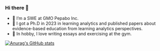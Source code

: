 ### Hi there 👋

- 🔭 I’m a SWE at GMO Pepabo Inc.
- 🌱 I got a Ph.D in 2023 in learning analytics and published papers about evidence-based education from learning analytics perspectives.
- 👯 In hobby, I love writing essays and exercising at the gym.

[![Anurag's GitHub stats](https://github-readme-stats.vercel.app/api?username=kromiii)](https://github.com/anuraghazra/github-readme-stats)

<!--
**kromiii/kromiii** is a ✨ _special_ ✨ repository because its `README.md` (this file) appears on your GitHub profile.

Here are some ideas to get you started:

- 🔭 I’m currently working on ...
- 🌱 I’m currently learning ...
- 👯 I’m looking to collaborate on ...
- 🤔 I’m looking for help with ...
- 💬 Ask me about ...
- 📫 How to reach me: ...
- 😄 Pronouns: ...
- ⚡ Fun fact: ...
-->
